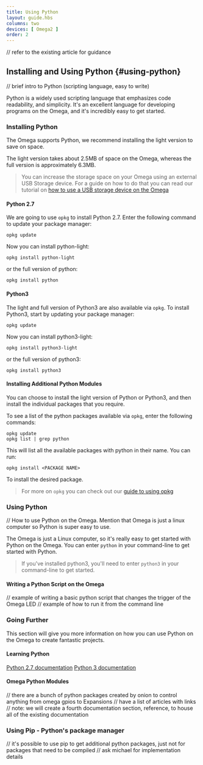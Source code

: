 ```yaml
---
title: Using Python
layout: guide.hbs
columns: two
devices: [ Omega2 ]
order: 2
---
```


// refer to the existing article for guidance

## Installing and Using Python {#using-python}

// brief intro to Python (scripting language, easy to write)

Python is a widely used scripting language that emphasizes code readability, and simplicity. It's an excellent language for developing programs on the Omega, and it's incredibly easy to get started.


### Installing Python

The Omega supports Python, we recommend installing the light version to save on space.

The light version takes about 2.5MB of space on the Omega, whereas the full version is approximately 6.3MB.
<!-- needs verification -->

>You can increase the storage space on your Omega using an external USB Storage device. For a guide on how to do that you can read our tutorial on [how to use a USB storage device on the Omega](#usb-article)

#### Python 2.7
We are going to use `opkg` to install Python 2.7. Enter the following command to update your package manager:

```
opkg update
```

Now you can install python-light:

```
opkg install python-light
```

or the full version of python:

```
opkg install python
```


#### Python3

The light and full version of Python3 are also available via `opkg`. To install Python3, start by updating your package manager:
```
opkg update
```

Now you can install python3-light:

```
opkg install python3-light
```

or the full version of python3:

```
opkg install python3
```


#### Installing Additional Python Modules

You can choose to install the light version of Python or Python3, and then install the individual packages that you require.

To see a list of the python packages available via `opkg`, enter the following commands:

```
opkg update
opkg list | grep python
```

This will list all the available packages with python in their name. You can run:

```
opkg install <PACKAGE NAME>
```

To install the desired package.

>For more on `opkg` you can check out our [guide to using opkg](#using-opkg)

### Using Python
// How to use Python on the Omega. Mention that Omega is just a linux computer so Python is super easy to use.

The Omega is just a Linux computer, so it's really easy to get started with Python on the Omega. You can enter `python` in your command-line to get started with Python.

>If you've installed python3, you'll need to enter `python3` in your command-line to get started.


#### Writing a Python Script on the Omega

// example of writing a basic python script that changes the trigger of the Omega LED
// example of how to run it from the command line


### Going Further

This section will give you more information on how you can use Python on the Omega to create fantastic projects.

#### Learning Python

<!-- // link to some python documentation and guides for more info on getting started with python -->
[Python 2.7 documentation](https://docs.python.org/2/)
[Python 3 documentation](https://docs.python.org/3/)

#### Omega Python Modules

// there are a bunch of python packages created by onion to control anything from omega gpios to Expansions
// have a list of articles with links
// note: we will create a fourth documentation section, reference, to house all of the existing documentation



### Using Pip - Python's package manager

// it's possible to use pip to get additional python packages, just not for packages that need to be compiled
// ask michael for implementation details
